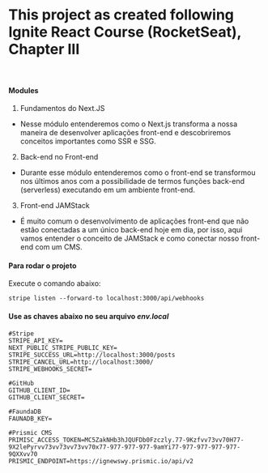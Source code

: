 
# This project as created following Ignite React Course (RocketSeat), Chapter III

<br/>

#### Modules

1. Fundamentos do Next.JS
- Nesse módulo entenderemos como o Next.js transforma a nossa maneira de desenvolver aplicações front-end e descobriremos conceitos importantes como SSR e SSG.
2. Back-end no Front-end
- Durante esse módulo entenderemos como o front-end se transformou nos últimos anos com a possibilidade de termos funções back-end (serverless) executando em um ambiente front-end.
3. Front-end JAMStack
- É muito comum o desenvolvimento de aplicações front-end que não estão conectadas a um único back-end hoje em dia, por isso, aqui vamos entender o conceito de JAMStack e como conectar nosso front-end com um CMS.

#### Para rodar o projeto
Execute o comando abaixo:
```
stripe listen --forward-to localhost:3000/api/webhooks
```


#### Use as chaves abaixo no seu arquivo *env.local*

```
#Stripe
STRIPE_API_KEY=
NEXT_PUBLIC_STRIPE_PUBLIC_KEY=
STRIPE_SUCCESS_URL=http://localhost:3000/posts
STRIPE_CANCEL_URL=http://localhost:3000/
STRIPE_WEBHOOKS_SECRET=

#GitHub
GITHUB_CLIENT_ID=
GITHUB_CLIENT_SECRET=

#FaundaDB
FAUNADB_KEY=

#Prismic CMS
PRIMISC_ACCESS_TOKEN=MC5ZakNHb3hJQUFDb0Fzczly.77-9Kzfvv73vv70H77-9X2lePyrvv73vv73vv73vv70x77-977-977-977-9amYi77-977-977-977-977-9QXXvv70
PRISMIC_ENDPOINT=https://ignewswy.prismic.io/api/v2
```